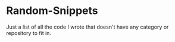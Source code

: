 # Random-Snippets
Just a list of all the code I wrote that doesn't have any category or repository to fit in.
